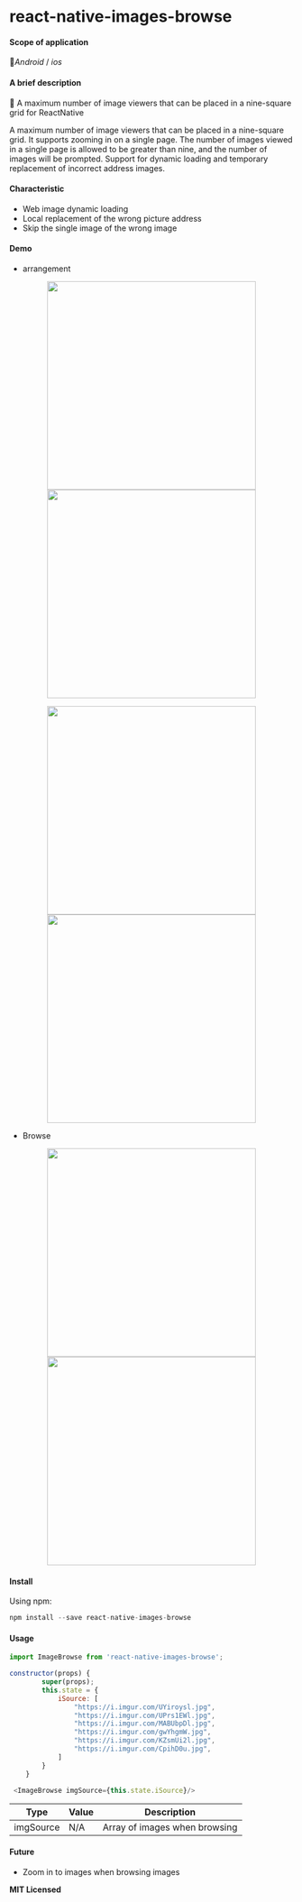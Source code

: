 # react-native-images-browse

#### Scope of application

📱_Android_ / _ios_



#### A brief description

🌁 A maximum number of image viewers that can be placed in a nine-square grid for ReactNative

 A maximum number of image viewers that can be placed in a nine-square grid. It supports zooming in on a single page. The number of images viewed in a single page is allowed to be greater than nine, and the number of images will be prompted. Support for dynamic loading and temporary replacement of incorrect address images.



#### Characteristic

- Web image dynamic loading
- Local replacement of the wrong picture address
- Skip the single image of the wrong image



#### Demo

- arrangement

<center class="half">

<img src="http://pbu5ubzxu.bkt.clouddn.com/18-7-14/82328238.jpg" width="370"/>  <img src="http://pbu5ubzxu.bkt.clouddn.com/18-7-14/11150044.jpg" width="370" />

</center>

<center class="falf">

<img src="http://pbu5ubzxu.bkt.clouddn.com/18-7-14/8817691.jpg" width="370"/> <img src="http://pbu5ubzxu.bkt.clouddn.com/18-7-14/5003688.jpg" width="370"/>

</center>

- Browse

<center class="half">

<img src="http://pbu5ubzxu.bkt.clouddn.com/18-7-14/79801354.jpg" width="370"/> <img src="http://pbu5ubzxu.bkt.clouddn.com/18-7-14/85088044.jpg" width="370"/>  

</center>





#### Install

Using npm:

```javascript
npm install --save react-native-images-browse
```



#### Usage

```javascript
import ImageBrowse from 'react-native-images-browse';

constructor(props) {
        super(props);
        this.state = {
            iSource: [
                "https://i.imgur.com/UYiroysl.jpg",
                "https://i.imgur.com/UPrs1EWl.jpg",
                "https://i.imgur.com/MABUbpDl.jpg",
                "https://i.imgur.com/gwYhgmW.jpg",
                "https://i.imgur.com/KZsmUi2l.jpg",
                "https://i.imgur.com/CpihD0u.jpg",
            ]
        }
    }

 <ImageBrowse imgSource={this.state.iSource}/>
```



| Type      | Value | Description                   |
| --------- | ----- | ----------------------------- |
| imgSource | N/A   | Array of images when browsing |



#### Future

- Zoom in to images when browsing images



**MIT Licensed**